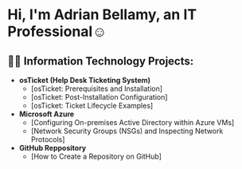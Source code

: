 <h1>Hi, I'm Adrian Bellamy, an IT Professional</a>☺</h1>

<h2>👨‍💻 Information Technology Projects:</h2>

- <b>osTicket (Help Desk Ticketing System)</b>
  - [osTicket: Prerequisites and Installation]
  - [osTicket: Post-Installation Configuration]
  - [osTicket: Ticket Lifecycle Examples]
- <b>Microsoft Azure</b>
  - [Configuring On-premises Active Directory within Azure VMs]
  - [Network Security Groups (NSGs) and Inspecting Network Protocols]
- <b>GitHub Reppository</b>
  - [How to Create a Repository on GitHub]
